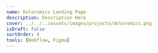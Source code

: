 ```yaml
---
name: Doloromics Landing Page
description: Description Here
cover: ../../../assets/images/projects/doloromics.png
isDraft: false
sortOrder: 4
tools: [Webflow, Figma]
---
```

